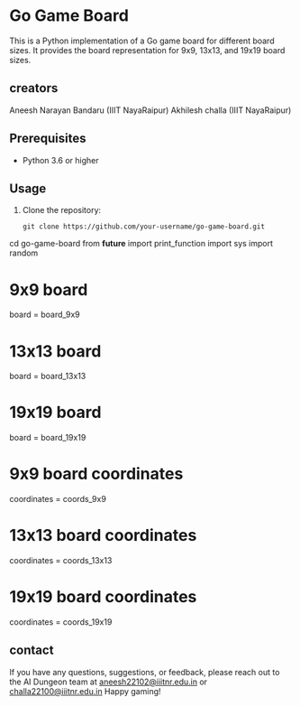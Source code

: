# Go Game Board

This is a Python implementation of a Go game board for different board sizes. It provides the board representation for 9x9, 13x13, and 19x19 board sizes.

## creators
Aneesh Narayan Bandaru (IIIT NayaRaipur)
Akhilesh challa (IIIT NayaRaipur)

## Prerequisites

- Python 3.6 or higher

## Usage

1. Clone the repository:

   ```shell
   git clone https://github.com/your-username/go-game-board.git
cd go-game-board
from __future__ import print_function
import sys
import random
# 9x9 board
board = board_9x9

# 13x13 board
board = board_13x13

# 19x19 board
board = board_19x19
# 9x9 board coordinates
coordinates = coords_9x9

# 13x13 board coordinates
coordinates = coords_13x13

# 19x19 board coordinates
coordinates = coords_19x19

## contact
If you have any questions, suggestions, or feedback, please reach out to the AI Dungeon team at aneesh22102@iiitnr.edu.in or challa22100@iiitnr.edu.in Happy gaming!
